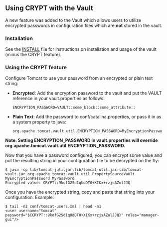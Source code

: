 ## Using CRYPT with the Vault

A new feature was added to the Vault which allows users to utilize encrypted passwords in configuration files which are **not** stored in the vault.

### Installation

See the [INSTALL](./INSTALL) file for instructions on installation and usage of the vault (minus the CRYPT feature).

### Using the CRYPT feature

Configure Tomcat to use your password from an encrypted or plain text string:

- **Encrypted**: Add the encryption password to the vault and put the VAULT reference in your vault.properties as follows:

    ~~~
    ENCRYPTION_PASSWORD=VAULT::some_block::some_attribute::
    ~~~

- **Plain Text**: Add the password to conf/catalina.properties, or pass it in as a system property to java:

    ~~~
    org.apache.tomcat.vault.util.ENCRYPTION_PASSWORD=MyEncryptionPassword
    ~~~

**Note: Setting ENCRYPTION_PASSWORD in vault.properties will override org.apache.tomcat.vault.util.ENCRYPTION_PASSWORD.**

Now that you have a password configured, you can encrypt some value and put the resulting string in your configuration file to be decrypted on the fly:

~~~
$ java -cp lib/tomcat-juli.jar:lib/tomcat-util.jar:lib/tomcat-vault.jar org.apache.tomcat.vault.util.PropertySourceVault MyEncryptionPassword MyPassword
Encrypted value: CRYPT::9kofG2Sd1qUdDT0+XIKx+rzjsAZulJJQ
~~~

Once you have the encrypted string, copy and paste that string into your configuration. Example:

~~~
$ tail -n2 conf/tomcat-users.xml | head -n1
<user username="tomcat" password="${CRYPT::9kofG2Sd1qUdDT0+XIKx+rzjsAZulJJQ}" roles="manager-gui"/>
~~~
